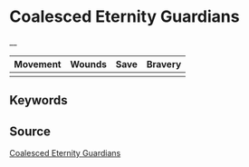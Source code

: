 # Coalesced Eternity Guardians

__


| Movement | Wounds | Save | Bravery |
|:--------:|:------:|:----:|:-------:|
|  |  |  |  |


## Keywords



## Source

[Coalesced Eternity Guardians](https://wahapedia.ru/aos3/factions/seraphon/Coalesced-Eternity-Guardians)
